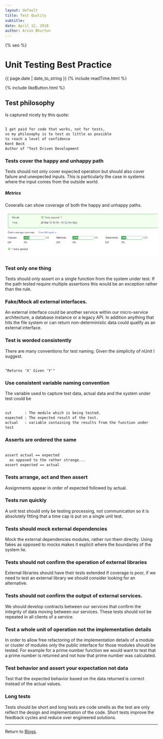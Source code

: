 ```yaml
---
layout: default
title: Test Quality
subtitle:
date: April 12, 2018
author: Arvin Bhurtun
---
```

{% seo %}

# Unit Testing Best Practice

{{ page.date | date_to_string }} {% include readTime.html %}

{% include likeButton.html %}

## Test philosophy

Is captured nicely by this quote:

```

I get paid for code that works, not for tests,
so my philosophy is to test as little as possible
to reach a level of confidence
Kent Beck
Author of "Test Driven Development

```

### Tests cover the happy and unhappy path

Tests should not only cover expected operation but should also cover failure and unexpected inputs. This is particularly the case in systems where the input comes from the outside world.

##### Metrics

Coveralls can show coverage of both the happy and unhappy paths.

![](../img/test.png)

### Test only one thing

Tests should only assert on a single function from the system under test. If the path tested require multiple assertions this would be an exception rather than the rule.

### Fake/Mock all external interfaces.

An external interface could be another service within our micro-service architecture, a database instance or a legacy API. In addition anything that hits the file system or can return non-deterministic data could qualify as an external interface.

### Test is worded consistently

There are many conventions for test naming. Given the simplicity of nUnit I suggest.
```

"Returns 'X' Given 'Y'"

```

### Use consistent variable naming convention

The variable used to capture test data, actual data and the system under test could be

```

sut      : The module which is being tested.
expected : The expected result of the test.
actual   : variable containing the results from the function under test

```

### Asserts are ordered the same

```

assert actual == expected
  as opposed to the rather strange...
assert expected == actual

```

### Tests arrange, act and then assert

Assignments appear in order of expected followed by actual.

### Tests run quickly

A unit test should only be testing processing, not communication so it is absolutely fitting that a time cap is put on a single unit test.

### Tests should mock external dependencies

Mock the external dependencies modules, rather run them directly. Using fakes as opposed to mocks makes it explicit where the boundaries of the system lie.

### Tests should not confirm the operation of external libraries

External libraries should have their tests extended if coverage is poor, if we need to test an external library we should consider looking for an alternative. 

### Tests should not confirm the output of external services.

We should develop contracts between our services that confirm the integrity of data moving between our services. These tests should not be repeated in all clients of a service.

### Test a whole unit of operation not the implementation details

In order to allow free refactoring of the implementation details of a module or cluster of modules only the public interface for those modules should be tested. For example for a prime number function we would want to test that a prime number is returned and not how that prime number was calculated.

### Test behavior and assert your expectation not data

Test that the expected behavior based on the data returned is correct instead of the actual values.

### Long tests

Tests should be short and long tests are code smells as the test are only reflect the design and implementation of the code. Short tests improve the feedback cycles and reduce over engineered solutions.

---

Return to [Blogs](../index.md).